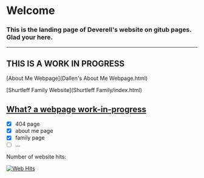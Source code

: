 # **Welcome**

### This is the landing page of Deverell's website on gitub pages. Glad your here.
---
**THIS IS A WORK IN PROGRESS**
---


[About Me Webpage](Dallen's About Me Webpage.html)  
 
[Shurtleff Family Website](Shurtleff Family/index.html)
 
[What? a webpage work-in-progress](What.html)
---


- [x] 404 page
- [x] about me page
- [x] family page
- [ ] ...

Number of website hits:
<!-- hitwebcounter Code START -->
<a href="https://www.hitwebcounter.com" target="_blank">
<img src="https://hitwebcounter.com/counter/counter.php?page=7678711&style=0027&nbdigits=5&type=page&initCount=0" title="Total Website Hits" Alt="Web Hits"   border="0" /></a>    
